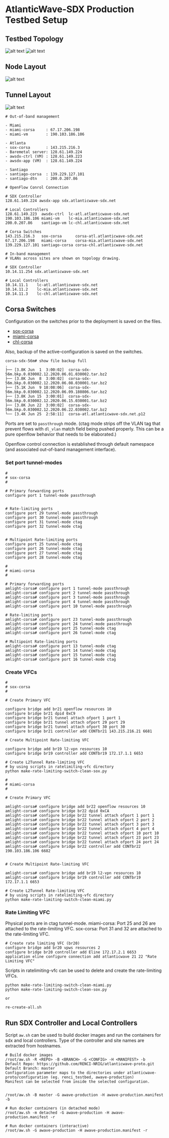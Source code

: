 # AtlanticWave-SDX Production Testbed Setup 

## Testbed Topology

![alt text](figures/AW-SDX-Production_Setup-1-Topology.png)
![alt text](figures/AW-SDX-Production_Setup-Topology-amlight.png)

## Node Layout

![alt text](figures/AW-SDX-Production_Setup-2-Node_Layout.png)

## Tunnel Layout

![alt text](figures/AW-SDX-Production_Setup-3-Tunnel_Layout-L2Multipoint.png)


```
# Out-of-band management

- Miami
- miami-corsa     : 67.17.206.198
- miami-vm        : 190.103.186.106

- Atlanta
- sox-corsa       : 143.215.216.3
- Baremetal server: 128.61.149.224
- awsdx-ctrl (VM) : 128.61.149.223
- awsdx-app (VM)  : 128.61.149.224

- Santiago
- santiago-corsa  : 139.229.127.101
- santiago-dtn    : 200.0.207.86

# OpenFlow Conrol Connection

# SDX Controller
128.61.149.224 awsdx-app sdx.atlanticwave-sdx.net

# Local Controllers 
128.61.149.223  awsdx-ctrl  lc-atl.atlanticwave-sdx.net
190.103.186.106 miami-vm    lc-mia.atlanticwave-sdx.net
200.0.207.86    santiago-vm lc-chl.atlanticwave-sdx.net

# Corsa Switches
143.215.216.3   sox-corsa      corsa-atl.atlanticwave-sdx.net
67.17.206.198   miami-corsa    corsa-mia.atlanticwave-sdx.net
139.229.127.101 santiago-corsa corsa-chl.atlanticwave-sdx.net

```

```
# In-band management
# VLANs across sites are shown on topology drawing.

# SDX Controller
10.14.11.254 sdx.atlanticwave-sdx.net

# Local Controllers
10.14.11.1    lc-atl.atlanticwave-sdx.net
10.14.11.2    lc-mia.atlanticwave-sdx.net
10.14.11.3    lc-chl.atlanticwave-sdx.net

```

## Corsa Switches

Configuration on the switches prior to the deployment is saved on the files.
- [sox-corsa](config/sox-corsa.cfg)
- [miami-corsa](config/miami-corsa.cfg)
- [chl-corsa](config/chl-corsa.cfg)

Also, backup of the active-configuration is saved on the switches.

```
corsa-sdx-56m# show file backup full 
.
├── [3.8K Jun  1  3:00:02]  corsa-sdx-56m.bkp.0.030002.12.2020.06.01.030002.tar.bz2
├── [3.8K Jun  8  3:00:02]  corsa-sdx-56m.bkp.0.030002.12.2020.06.08.030001.tar.bz2
├── [5.1K Jun  9 18:08:06]  corsa-sdx-56m.bkp.0.030002.12.2020.06.09.180806.tar.bz2
├── [3.8K Jun 15  3:00:01]  corsa-sdx-56m.bkp.0.030002.12.2020.06.15.030001.tar.bz2
├── [3.8K Jun 22  3:00:02]  corsa-sdx-56m.bkp.0.030002.12.2020.06.22.030002.tar.bz2
└── [3.4K Jun 25  2:58:11]  corsa-atl.atlanticwave-sdx.net.p12
```


Ports are set to `passthrough` mode. (ctag mode strips off the VLAN tag that prevent flows with `dl_vlan` match field being pushed properly. This can be a pure openflow behavior that needs to be elaborated.)

Openflow control connection is established through default namespace (and associated out-of-band management interface).


### Set port tunnel-modes


```
#
# sox-corsa
#

# Primary forwarding ports
configure port 1 tunnel-mode passthrough 


# Rate-limiting ports 
configure port 29 tunnel-mode passthrough 
configure port 30 tunnel-mode passthrough
configure port 31 tunnel-mode ctag
configure port 32 tunnel-mode ctag


# Multipoint Rate-limiting ports
configure port 25 tunnel-mode ctag
configure port 26 tunnel-mode ctag
configure port 27 tunnel-mode ctag
configure port 28 tunnel-mode ctag

```

```
#
# miami-corsa
#

# Primary forwarding ports
amlight-corsa# configure port 1 tunnel-mode passthrough 
amlight-corsa# configure port 2 tunnel-mode passthrough
amlight-corsa# configure port 3 tunnel-mode passthrough
amlight-corsa# configure port 4 tunnel-mode passthrough
amlight-corsa# configure port 10 tunnel-mode passthrough

# Rate-limiting ports 
amlight-corsa# configure port 23 tunnel-mode passthrough 
amlight-corsa# configure port 24 tunnel-mode passthrough
amlight-corsa# configure port 25 tunnel-mode ctag
amlight-corsa# configure port 26 tunnel-mode ctag

# Multipoint Rate-limiting ports
amlight-corsa# configure port 13 tunnel-mode ctag
amlight-corsa# configure port 14 tunnel-mode ctag
amlight-corsa# configure port 15 tunnel-mode ctag
amlight-corsa# configure port 16 tunnel-mode ctag
```




### Create VFCs 

```
#
# sox-corsa
#

# Create Primary VFC

configure bridge add br21 openflow resources 10
configure bridge br21 dpid 0xC9
configure bridge br21 tunnel attach ofport 1 port 1
configure bridge br21 tunnel attach ofport 29 port 29
configure bridge br21 tunnel attach ofport 30 port 30
configure bridge br21 controller add CONTbr21 143.215.216.21 6681

# Create Multipoint Rate-limiting VFC

configure bridge add br19 l2-vpn resources 10
configure bridge br19 controller add CONTbr19 172.17.1.1 6653 

# Create L2Tunnel Rate-limiting VFC
# by using scripts in ratelimiting-vfc directory
python make-rate-limiting-switch-clean-sox.py

```

```
#
# miami-corsa
#

# Create Primary VFC

amlight-corsa# configure bridge add br22 openflow resources 10
amlight-corsa# configure bridge br22 dpid 0xCA
amlight-corsa# configure bridge br22 tunnel attach ofport 1 port 1
amlight-corsa# configure bridge br22 tunnel attach ofport 2 port 2
amlight-corsa# configure bridge br22 tunnel attach ofport 3 port 3
amlight-corsa# configure bridge br22 tunnel attach ofport 4 port 4
amlight-corsa# configure bridge br22 tunnel attach ofport 10 port 10
amlight-corsa# configure bridge br22 tunnel attach ofport 23 port 23
amlight-corsa# configure bridge br22 tunnel attach ofport 24 port 24
amlight-corsa# configure bridge br22 controller add CONTbr22 190.103.186.106 6682


# Create Multipoint Rate-limiting VFC

amlight-corsa# configure bridge add br19 l2-vpn resources 10
amlight-corsa# configure bridge br19 controller add CONTbr19 172.17.1.1 6653 

# Create L2Tunnel Rate-limiting VFC
# by using scripts in ratelimiting-vfc directory
python make-rate-limiting-switch-clean-miami.py
```


### Rate Limiting VFC

Physical ports are in ctag tunnel-mode.
miami-corsa: Port 25 and 26 are attached to the rate-limiting VFC.
sox-corsa: Port 31 and 32 are attached to the rate-limiting VFC.

```
# Create rate limiting VFC (br20) 
configure bridge add br20 vpws resources 2
configure bridge br20 controller add Eline 172.17.2.1 6653
application eline configure connection add atlanticwave 21 22 "Rate Limiting VFC"
```

Scripts in ratelimiting-vfc can be used to delete and create the rate-limiting VFCs.

```
python make-rate-limiting-switch-clean-miami.py 
python make-rate-limiting-switch-clean-sox.py 

or 

re-create-all.sh

```


## Run SDX Controller and Local Controllers

Script `aw.sh` can be used to build docker images and run the containers for sdx and local controllers.
Type of the controller and site names are extracted from hostnames. 

```
# Build docker images
/root/aw.sh -R <REPO> -B <BRANCH> -G <CONFIG> -H <MANIFEST> -b
Default Repo: https://github.com/RENCI-NRIG/atlanticwave-proto.git
Default Branch: master
Configuration parameter maps to the directories under atlanticwave-proto/configuration (eg. renci_testbed, awave-production)
Manifest can be selected from inside the selected configuration.


/root/aw.sh -B master -G awave-production -H awave-production.manifest -b

# Run docker containers (in detached mode)
/root/aw.sh -m detached -G awave-production -H awave-production.manifest -r 

# Run docker containers (interactive)
/root/aw.sh -G awave-production -H awave-production.manifest -r 
```

